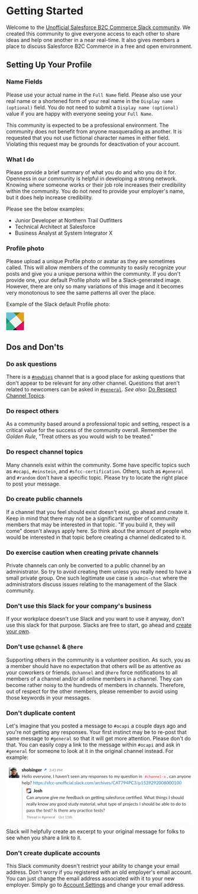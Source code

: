 # Getting Started

Welcome to the [Unofficial Salesforce B2C Commerce Slack community](https://sfcc-unofficial.slack.com/). We created this community to give everyone access to each other to share ideas and help one another in a near real-time. It also gives members a place to discuss Salesforce B2C Commerce in a free and open environment.

## Setting Up Your Profile

### Name Fields

Please use your actual name in the `Full Name` field. Please also use your real name or a shortened form of your real name in the `Display name (optional)` field. You do not need to submit a `Display name (optional)` value if you are happy with everyone seeing your `Full Name`.

This community is expected to be a professional environment. The community does not benefit from anyone masquerading as another. It is requested that you not use fictional character names in either field. Violating this request may be grounds for deactivation of your account.

### What I do

Please provide a brief summary of what you do and who you do it for. Openness in our community is helpful in developing a strong network. Knowing where someone works or their job role increases their credibility within the community. You do not _need_ to provide your employer's name, but it does help increase credibility.

Please see the below examples:

* Junior Developer at Northern Trail Outfitters
* Technical Architect at Salesforce
* Business Analyst at System Integrator X

### Profile photo

Please upload a unique Profile photo or avatar as they are sometimes called. This will allow members of the community to easily recognize your posts and give you a unique persona within the community. If you don't provide one, your default Profile photo will be a Slack-generated image. However, there are only so many variations of this image and it becomes very monotonous to see the same patterns all over the place.

Example of the Slack default Profile photo:

![Sample Slack Profile Photo](assets/default-slack-avatar.png)

## Dos and Don'ts

### Do ask questions

There is a [`#newbies`](https://sfcc-unofficial.slack.com/messages/CDG4R5CT1) channel that is a good place for asking questions that don't appear to be relevant for any other channel. Questions that aren't related to newcomers can be asked in [`#general`](https://sfcc-unofficial.slack.com/messages/CAT794PC3). _See also:_ [Do Respect Channel Topics](#do-respect-channel-topics).

### Do respect others

As a community based around a professional topic and setting, respect is a critical value for the success of the community overall. Remember the _Golden Rule_, "Treat others as you would wish to be treated."

### Do respect channel topics

Many channels exist within the community. Some have specific topics such as `#ocapi`, `#einstein`, and `#sfcc-certification`. Others, such as `#general` and `#random` don't have a specific topic. Please try to locate the right place to post your message.

### Do create public channels

If a channel that you feel should exist doesn't exist, go ahead and create it. Keep in mind that there may not be a significant number of community members that may be interested in that topic. "If you build it, they will come" doesn't always apply here. So think about the amount of people who would be interested in that topic before creating a channel dedicated to it.

### Do exercise caution when creating private channels

Private channels can only be converted to a public channel by an administrator. So try to avoid creating them unless you really need to have a small private group. One such legitimate use case is `admin-chat` where the administrators discuss issues relating to the management of the Slack community.

### Don't use this Slack for your company's business

If your workplace doesn't use Slack and you want to use it anyway, don't use this slack for that purpose. Slacks are free to start, go ahead and [create your own](https://slack.com/get-started#create).

### Don't use `@channel` & `@here`

Supporting others in the community is a volunteer position. As such, you as a member should have no expectation that others will be as attentive as your coworkers or friends. `@channel` and `@here` force notifications to all members of a channel and/or all online members in a channel. They can become rather noisy to the hundreds of members in channels. Therefore, out of respect for the other members, please remember to avoid using those keywords in your messages.

### Don't duplicate content

Let's imagine that you posted a message to `#ocapi` a couple days ago and you're not getting any responses. Your first instinct may be to re-post that same message to `#general` so that it will get more attention. Please don't do that. You can easily copy a link to the message within `#ocapi` and ask in `#general` for someone to look at it in the original channel instead. For example:

![Slack expanded link example](assets/slack-expanded-link.png)

Slack will helpfully create an excerpt to your original message for folks to see when you share a link to it.

### Don't create duplicate accounts

This Slack community doesn't restrict your ability to change your email address. Don't worry if you registered with an old employer's email account. You can just change the email address associated with it to your new employer. Simply go to [Account Settings](https://sfcc-unofficial.slack.com/account/settings) and change your email address.
